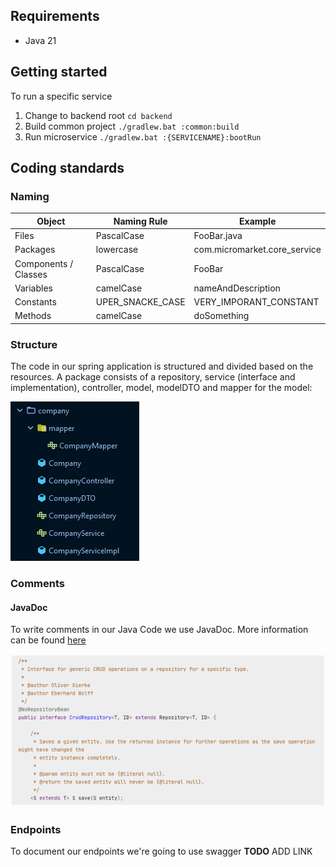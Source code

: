## Requirements
- Java 21

## Getting started
To run a specific service
1. Change to backend root `cd backend`
2. Build common project `./gradlew.bat :common:build`
3. Run microservice `./gradlew.bat :{SERVICENAME}:bootRun`

## Coding standards
### Naming
| Object               | Naming Rule      | Example                      |
|----------------------|------------------|------------------------------|
| Files                | PascalCase       | FooBar.java                  |
| Packages             | lowercase        | com.micromarket.core_service |
| Components / Classes | PascalCase       | FooBar                       |
| Variables            | camelCase        | nameAndDescription           |
| Constants            | UPER_SNACKE_CASE | VERY_IMPORANT_CONSTANT       |    
| Methods              | camelCase        | doSomething                  |

### Structure
The code in our spring application is structured and divided based on the resources. A package consists of a repository, service (interface and implementation), controller, model, modelDTO and mapper for the model:

![spring-package-structure.png](../misc/spring-package-structure.png)

### Comments

#### JavaDoc
To write comments in our Java Code we use JavaDoc. More information can be found [here](#https://www.baeldung.com/javadoc)

![java-doc.png](../misc/java-doc.png)

### Endpoints
To document our endpoints we're going to use swagger
**TODO** ADD LINK